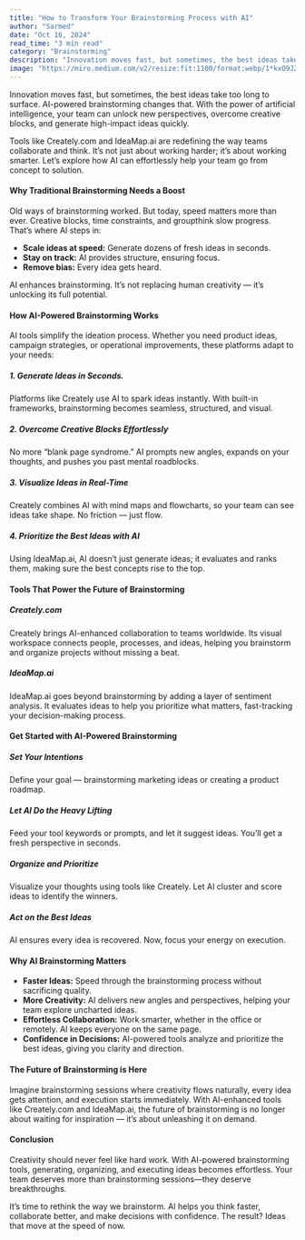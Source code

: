 ```yaml
---
title: "How to Transform Your Brainstorming Process with AI"
author: "Sarmed"
date: "Oct 16, 2024"
read_time: "3 min read"
category: "Brainstorming"
description: "Innovation moves fast, but sometimes, the best ideas take too long to surface. AI-powered brainstorming changes that. With the power of artificial intelligence, your team can unlock new perspectives, overcome creative blocks, and generate high-impact ideas quickly."
image: "https://miro.medium.com/v2/resize:fit:1100/format:webp/1*kxO9JZbGE9E7_nv_W9kGtA.jpeg"
---
```


Innovation moves fast, but sometimes, the best ideas take too long to surface. AI-powered brainstorming changes that. With the power of artificial intelligence, your team can unlock new perspectives, overcome creative blocks, and generate high-impact ideas quickly.

Tools like Creately.com and IdeaMap.ai are redefining the way teams collaborate and think. It’s not just about working harder; it’s about working smarter. Let’s explore how AI can effortlessly help your team go from concept to solution.

#### Why Traditional Brainstorming Needs a Boost
Old ways of brainstorming worked. But today, speed matters more than ever. Creative blocks, time constraints, and groupthink slow progress. That’s where AI steps in:

- **Scale ideas at speed:** Generate dozens of fresh ideas in seconds.
- **Stay on track:** AI provides structure, ensuring focus.
- **Remove bias:** Every idea gets heard.

AI enhances brainstorming. It’s not replacing human creativity — it’s unlocking its full potential.

#### How AI-Powered Brainstorming Works
AI tools simplify the ideation process. Whether you need product ideas, campaign strategies, or operational improvements, these platforms adapt to your needs:

##### 1. Generate Ideas in Seconds.
Platforms like Creately use AI to spark ideas instantly. With built-in frameworks, brainstorming becomes seamless, structured, and visual.

##### 2. Overcome Creative Blocks Effortlessly
No more “blank page syndrome.” AI prompts new angles, expands on your thoughts, and pushes you past mental roadblocks.

##### 3. Visualize Ideas in Real-Time
Creately combines AI with mind maps and flowcharts, so your team can see ideas take shape. No friction — just flow.

##### 4. Prioritize the Best Ideas with AI
Using IdeaMap.ai, AI doesn’t just generate ideas; it evaluates and ranks them, making sure the best concepts rise to the top.

#### Tools That Power the Future of Brainstorming
##### Creately.com
 Creately brings AI-enhanced collaboration to teams worldwide. Its visual workspace connects people, processes, and ideas, helping you brainstorm and organize projects without missing a beat.

##### IdeaMap.ai
 IdeaMap.ai goes beyond brainstorming by adding a layer of sentiment analysis. It evaluates ideas to help you prioritize what matters, fast-tracking your decision-making process.

#### Get Started with AI-Powered Brainstorming
##### Set Your Intentions
Define your goal — brainstorming marketing ideas or creating a product roadmap.

##### Let AI Do the Heavy Lifting
Feed your tool keywords or prompts, and let it suggest ideas. You’ll get a fresh perspective in seconds.

##### Organize and Prioritize
Visualize your thoughts using tools like Creately. Let AI cluster and score ideas to identify the winners.

##### Act on the Best Ideas
AI ensures every idea is recovered. Now, focus your energy on execution.

#### Why AI Brainstorming Matters
- **Faster Ideas:** Speed through the brainstorming process without sacrificing quality.
- **More Creativity:** AI delivers new angles and perspectives, helping your team explore uncharted ideas.
- **Effortless Collaboration:** Work smarter, whether in the office or remotely. AI keeps everyone on the same page.
- **Confidence in Decisions:** AI-powered tools analyze and prioritize the best ideas, giving you clarity and direction.

#### The Future of Brainstorming is Here
Imagine brainstorming sessions where creativity flows naturally, every idea gets attention, and execution starts immediately. With AI-enhanced tools like Creately.com and IdeaMap.ai, the future of brainstorming is no longer about waiting for inspiration — it’s about unleashing it on demand.

#### Conclusion
Creativity should never feel like hard work. With AI-powered brainstorming tools, generating, organizing, and executing ideas becomes effortless. Your team deserves more than brainstorming sessions—they deserve breakthroughs.

It’s time to rethink the way we brainstorm. AI helps you think faster, collaborate better, and make decisions with confidence. The result? Ideas that move at the speed of now.
